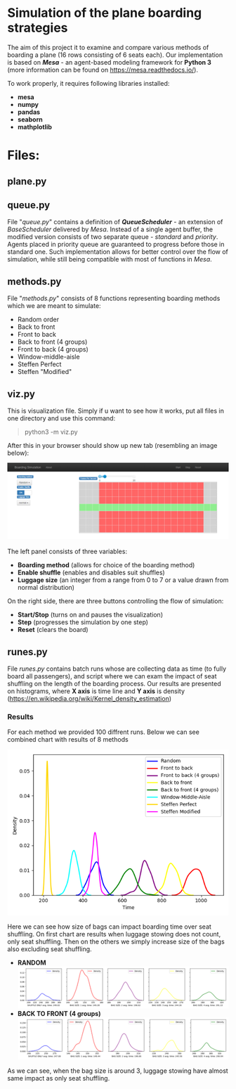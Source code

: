 #  Simulation of the plane boarding strategies

The aim of this project it to examine and compare various methods of boarding a plane (16 rows consisting of 6 seats each).
Our implementation is based on ***Mesa*** - an agent-based modeling framework for **Python 3** (more information can be found
on https://mesa.readthedocs.io/).

To work properly, it requires following libraries installed:
 - **mesa** 
 - **numpy**
 - **pandas**
 - **seaborn**
 - **mathplotlib**


# Files:

## plane.py
## queue.py

File "*queue.py*" contains a definition of ***QueueScheduler*** - an extension of *BaseScheduler* delivered by *Mesa*.
Instead of a single agent buffer, the modified version consists of two separate queue - *standard* and *priority*.
Agents placed in priority queue are guaranteed to progress before those in standard one.
Such implementation allows for better control over the flow of simulation, while still being compatible
with most of functions in *Mesa*.

## methods.py

File "*methods.py*" consists of 8 functions representing boarding methods which we are meant to simulate:

 - Random order
 - Back to front
 - Front to back
 - Back to front (4 groups)
 - Front to back (4 groups)
 - Window-middle-aisle
 - Steffen Perfect
 - Steffen "Modified"

## viz.py
This is visualization file. Simply if u want to see how it works, put all files in one directory and use this command:

>python3  -m  viz.py

After this in your browser should show up new tab (resembling an image below):

![](webpage.png)
<br><br>
The left panel consists of three variables:
 - **Boarding method** (allows for choice of the boarding method)
 - **Enable shuffle** (enables and disables suit shuffles)
 - **Luggage size** (an integer from a range from 0 to 7 or a value drawn from normal distribution)

On the right side, there are three buttons controlling the flow of simulation:
 - **Start/Stop** (turns on and pauses the visualization)
 - **Step** (progresses the simulation by one step)
 - **Reset** (clears the board)
 


## runes.py
File *runes.py* contains batch runs whose are collecting data as time (to fully board all passengers),
and script where we can exam the impact of seat shuffling on the length of the boarding process.
Our results are presented on histograms, where **X axis** is time line 
and **Y axis** is density (https://en.wikipedia.org/wiki/Kernel_density_estimation)

### Results
For each method we provided 100 diffrent runs.
Below we can see combined chart with results of 8 methods 

![](MainPlot.png)

Here we can see how size of bags can impact boarding time over seat shuffling.
On first chart are results when luggage stowing does not count, only seat shuffling.
Then on the others we simply increase size of the bags also excluding seat shuffling.
 - **RANDOM**
![](Test1.png)
 - **BACK TO FRONT (4 groups)**
![](Test2.png)


As we can see, when the bag size is around 3, luggage stowing have almost same impact as only seat shuffling.

